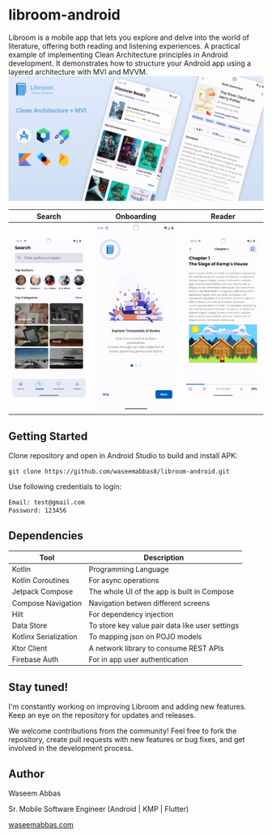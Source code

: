 # libroom-android
Libroom is a mobile app that lets you explore and delve into the world of literature, offering both reading and listening experiences.
A practical example of implementing Clean Architecture principles in Android development. 
It demonstrates how to structure your Android app using a layered architecture with MVI and MVVM.
![featured.webp](/screenshots/featured.webp)

| Search                                | Onboarding                                 | Reader                                     |
|---------------------------------------|--------------------------------------------|--------------------------------------------|
| ![Alt Text](/screenshots/search.webp) | ![Alt Text](/screenshots/onboarding.webp)  | ![Alt Text](/screenshots/book_reader.webp) |

## Getting Started
Clone repository and open in Android Studio to build and install APK:
```shell
git clone https://github.com/waseemabbas8/libroom-android.git
```
Use following credentials to login:
```shell
Email: test@gmail.com
Password: 123456
```
## Dependencies
| Tool                  | Description                                     |
|-----------------------|-------------------------------------------------|
| Kotlin                | Programming Language                            |
| Kotlin Coroutines     | For async operations                            |
| Jetpack Compose       | The whole UI of the app is built in Compose     |
| Compose Navigation    | Navigation betwen different screens             |
| Hilt                  | For dependency injection                        |
| Data Store            | To store key value pair data like user settings |
| Kotlinx Serialization | To mapping json on POJO models                  |
| Ktor Client           | A network library to consume REST APIs          |
| Firebase Auth         | For in app user authentication                  |
## Stay tuned!
I'm constantly working on improving Libroom and adding new features. Keep an eye on the repository for updates and releases.

We welcome contributions from the community! Feel free to fork the repository, create pull requests with new features or bug fixes, and get involved in the development process.
## Author
Waseem Abbas

Sr. Mobile Software Engineer (Android | KMP | Flutter)

[waseemabbas.com](https://waseemabbas.com)